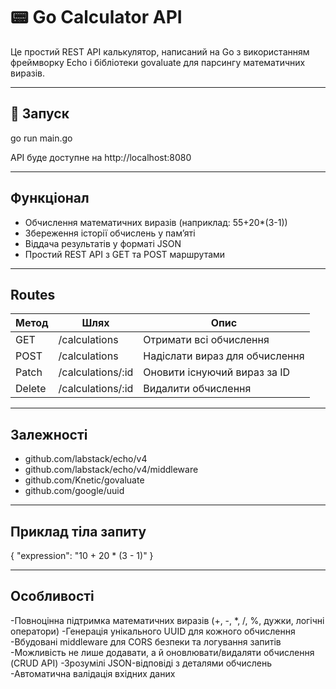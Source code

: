 # 📟 Go Calculator API

Це простий REST API калькулятор, написаний на Go з використанням фреймворку Echo і бібліотеки govaluate для парсингу математичних виразів.

---

## 🚀 Запуск

go run main.go

API буде доступне на http://localhost:8080

---

## Функціонал

- Обчислення математичних виразів (наприклад: 55+20*(3-1))
- Збереження історії обчислень у памʼяті
- Віддача результатів у форматі JSON
- Простий REST API з GET та POST маршрутами

---

## Routes

| Метод | Шлях             | Опис                           |
|-------|------------------|--------------------------------|
| GET   | /calculations    | Отримати всі обчислення        |
| POST  | /calculations    | Надіслати вираз для обчислення |
| Patch  | /calculations/:id    | Оновити існуючий вираз за ID   |
| Delete  | /calculations/:id    | Видалити обчислення            |


---

## Залежності

- github.com/labstack/echo/v4
- github.com/labstack/echo/v4/middleware
- github.com/Knetic/govaluate
- github.com/google/uuid

---

## Приклад тіла запиту

{
  "expression": "10 + 20 * (3 - 1)"
}

---

## Особливості

-Повноцінна підтримка математичних виразів (+, -, *, /, %, дужки, логічні оператори)
-Генерація унікального UUID для кожного обчислення
-Вбудовані middleware для CORS безпеки та логування запитів
-Можливість не лише додавати, а й оновлювати/видаляти обчислення (CRUD API)
-Зрозумілі JSON-відповіді з деталями обчислень
-Автоматична валідація вхідних даних


